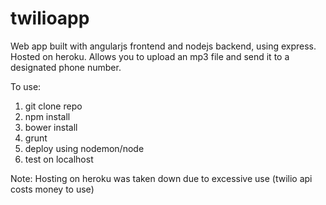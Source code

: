 # twilioapp

Web app built with angularjs frontend and nodejs backend, using express. Hosted on heroku. Allows you to upload an mp3 file and send it to a designated phone number.

To use:
1) git clone repo
2) npm install
3) bower install
4) grunt
5) deploy using nodemon/node
6) test on localhost

Note: Hosting on heroku was taken down due to excessive use (twilio api costs money to use)
